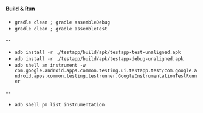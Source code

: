 #### Build & Run

- `gradle clean ; gradle assembleDebug`
- `gradle clean ; gradle assembleTest`

--

- `adb install -r ./testapp/build/apk/testapp-test-unaligned.apk`
- `adb install -r ./testapp/build/apk/testapp-debug-unaligned.apk`
- `adb shell am instrument -w com.google.android.apps.common.testing.ui.testapp.test/com.google.android.apps.common.testing.testrunner.GoogleInstrumentationTestRunner`

--

- `adb shell pm list instrumentation`

